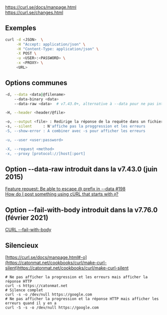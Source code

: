 https://curl.se/docs/manpage.html \
https://curl.se/changes.html

## Exemples

```sh
curl -d <JSON>  \
     -H "Accept: application/json" \
     -H "Content-Type: application/json" \
     -X POST \
     -u <USER>:<PASSWORD> \
     -x <PROXY> \
     <URL>
```

## Options communes

```sh
-d, --data <data|@filename>
    --data-binary <data>
    --data-raw <data>  # v7.43.0+, alternative à --data pour ne pas interpréter le caractère @

-H, --header <header/@file>

-o, --output <file> : Redirige la réponse de la requête dans un fichier au lieu de stdout
-s, --silent     : N'affiche pas la proggression et les erreurs
-S, --show-error : A combiner avec -s pour afficher les erreurs

-u, --user <user:password>

-X, --request <method>
-x, --proxy [protocol://]host[:port]
```

## Option --data-raw introduit dans la v7.43.0 (juin 2015)

[Feature request: Be able to escape @ prefix in --data #198](https://github.com/curl/curl/issues/198) \
[How do I post something using cURL that starts with `@`?](https://unix.stackexchange.com/questions/193611/how-do-i-post-something-using-curl-that-starts-with)

## Option --fail-with-body introduit dans la v7.76.0 (février 2021)

[CURL --fail-with-body](https://daniel.haxx.se/blog/2021/02/11/curl-fail-with-body/)

## Silencieux

[https://curl.se/docs/manpage.html#-o](https://catonmat.net/cookbooks/curl/make-curl-silent)https://catonmat.net/cookbooks/curl/make-curl-silent

``` shell
# Ne pas afficher la progression et les erreurs mais afficher la réponse HTTP
curl -s https://catonmat.net
# Silence complet
curl -s -o /dev/null https://google.com
# Ne pas afficher la progression et la réponse HTTP mais afficher les erreurs quand il y en a 
curl -S -s -o /dev/null https://google.com
```
